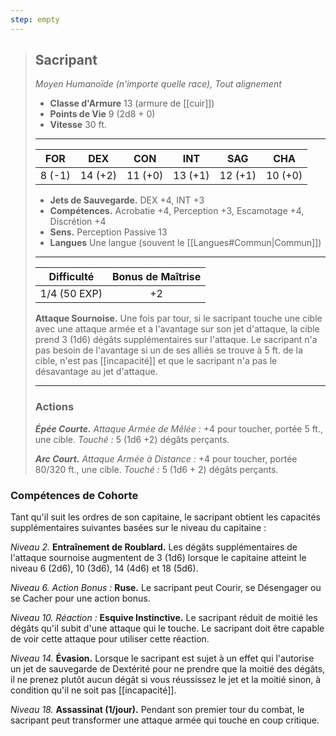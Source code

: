 ```yaml
---
step: empty
---
```

>## Sacripant
>*Moyen Humanoïde (n'importe quelle race), Tout alignement*
>
>- **Classe d'Armure** 13 (armure de [[cuir]])
>- **Points de Vie** 9 (2d8 + 0)
>- **Vitesse** 30 ft.
>___
>|FOR|DEX|CON|INT|SAG|CHA|
>|:---:|:---:|:---:|:---:|:---:|:---:|
>|8 (-1)|14 (+2)|11 (+0)|13 (+1)|12 (+1)|10 (+0)|
> 
> - __Jets de Sauvegarde.__ DEX +4, INT +3
> - __Compétences.__ Acrobatie +4, Perception +3, Escamotage +4, Discrétion +4
> - __Sens.__ Perception Passive 13
> - __Langues__ Une langue (souvent le [[Langues#Commun|Commun]])
>___
> | Difficulté | Bonus de Maîtrise |
> |:-:|:-:|
> | 1/4 (50 EXP) | +2 |
> 
> __Attaque Sournoise.__ Une fois par tour, si le sacripant touche une cible avec une attaque armée et a l'avantage sur son jet d'attaque, la cible prend 3 (1d6) dégâts supplémentaires sur l'attaque. Le sacripant n'a pas besoin de l'avantage si un de ses alliés se trouve à 5 ft. de la cible, n'est pas [[incapacité]] et que le sacripant n'a pas le désavantage au jet d'attaque.
>___
>
>### Actions
>***Épée Courte.*** *Attaque Armée de Mêlée :* +4 pour toucher, portée 5 ft., une cible. *Touché :* 5 (1d6 +2) dégâts perçants.
>
>***Arc Court.*** *Attaque Armée à Distance :* +4 pour toucher, portée 80/320 ft., une cible. *Touché :* 5 (1d6 + 2) dégâts perçants.

### Compétences de Cohorte

Tant qu'il suit les ordres de son capitaine, le sacripant obtient les capacités supplémentaires suivantes basées sur le niveau du capitaine :

_Niveau 2._ __Entraînement de Roublard.__ Les dégâts supplémentaires de l'attaque sournoise augmentent de 3 (1d6) lorsque le capitaine atteint le niveau 6 (2d6), 10 (3d6), 14 (4d6) et 18 (5d6). 

_Niveau 6._ _Action Bonus :_ __Ruse.__ Le sacripant peut Courir, se Désengager ou se Cacher pour une action bonus. 

_Niveau 10._ _Réaction :_ __Esquive Instinctive.__ Le sacripant réduit de moitié les dégâts qu'il subit d'une attaque qui le touche. Le sacripant doit être capable de voir cette attaque pour utiliser cette réaction.

_Niveau 14._ __Évasion.__ Lorsque le sacripant est sujet à un effet qui l'autorise un jet de sauvegarde de Dextérité pour ne prendre que la moitié des dégâts, il ne prenez plutôt aucun dégât si vous réussissez le jet et la moitié sinon, à condition qu'il ne soit pas [[incapacité]].

_Niveau 18._ __Assassinat (1/jour).__ Pendant son premier tour du combat, le sacripant peut transformer une attaque armée qui touche en coup critique.